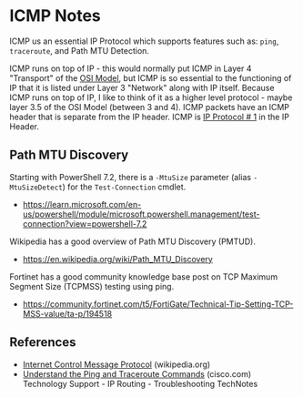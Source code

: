 # ICMP Notes

ICMP us an essential IP Protocol which supports features such as: `ping`, `traceroute`, and Path MTU Detection. 

ICMP runs on top of IP - this would normally put ICMP in Layer 4 "Transport" of the [OSI Model][3], but ICMP is so essential to the functioning of IP that it is listed under Layer 3 "Network" along with IP itself. 
Because ICMP runs on top of IP, I like to think of it as a higher level protocol - maybe layer 3.5 of the OSI Model (between 3 and 4). ICMP packets have an ICMP header that is separate from the IP header. ICMP is [IP Protocol # 1][4] in the IP Header.

## Path MTU Discovery

Starting with PowerShell 7.2, there is a `-MtuSize` parameter (alias `-MtuSizeDetect`) for the `Test-Connection` cmdlet.
* https://learn.microsoft.com/en-us/powershell/module/microsoft.powershell.management/test-connection?view=powershell-7.2

Wikipedia has a good overview of Path MTU Discovery (PMTUD).
* https://en.wikipedia.org/wiki/Path_MTU_Discovery

Fortinet has a good community knowledge base post on TCP Maximum Segment Size (TCPMSS) testing using ping.
* https://community.fortinet.com/t5/FortiGate/Technical-Tip-Setting-TCP-MSS-value/ta-p/194518

## References

* [Internet Control Message Protocol][1] (wikipedia.org)
* [Understand the Ping and Traceroute Commands][2] (cisco.com) Technology Support - IP Routing - Troubleshooting TechNotes

[1]: https://en.wikipedia.org/wiki/Internet_Control_Message_Protocol
[2]: https://www.cisco.com/c/en/us/support/docs/ios-nx-os-software/ios-software-releases-121-mainline/12778-ping-traceroute.html
[3]: https://en.wikipedia.org/wiki/OSI_model
[4]: https://en.wikipedia.org/wiki/List_of_IP_protocol_numbers
